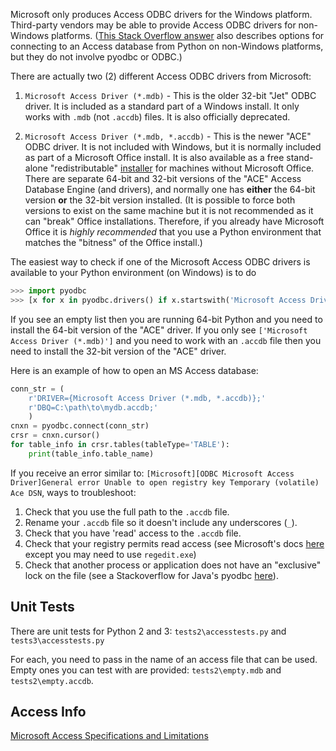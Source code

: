 Microsoft only produces Access ODBC drivers for the Windows platform. Third-party vendors may be able to provide Access ODBC drivers for non-Windows platforms. ([This Stack Overflow answer](https://stackoverflow.com/a/25614063/2144390) also describes options for connecting to an Access database from Python on non-Windows platforms, but they do not involve pyodbc or ODBC.)

There are actually two (2) different Access ODBC drivers from Microsoft:

1. `Microsoft Access Driver (*.mdb)` - This is the older 32-bit "Jet" ODBC driver. It is included as a standard part of a Windows install. It only works with `.mdb` (not `.accdb`) files. It is also officially deprecated.

2. `Microsoft Access Driver (*.mdb, *.accdb)` - This is the newer "ACE" ODBC driver. It is not included with Windows, but it is normally included as part of a Microsoft Office install. It is also available as a free stand-alone "redistributable" [installer](https://www.microsoft.com/en-US/download/details.aspx?id=13255) for machines without Microsoft Office. There are separate 64-bit and 32-bit versions of the "ACE" Access Database Engine (and drivers), and normally one has **either** the 64-bit version **or** the 32-bit version installed. (It is possible to force both versions to exist on the same machine but it is not recommended as it can "break" Office installations. Therefore, if you already have Microsoft Office it is *highly recommended* that you use a Python environment that matches the "bitness" of the Office install.)

The easiest way to check if one of the Microsoft Access ODBC drivers is available to your Python environment (on Windows) is to do

```python
>>> import pyodbc
>>> [x for x in pyodbc.drivers() if x.startswith('Microsoft Access Driver')]
```

If you see an empty list then you are running 64-bit Python and you need to install the 64-bit version of the "ACE" driver. If you only see `['Microsoft Access Driver (*.mdb)']` and you need to work with an `.accdb` file then you need to install the 32-bit version of the "ACE" driver.

Here is an example of how to open an MS Access database:

```python
conn_str = (
    r'DRIVER={Microsoft Access Driver (*.mdb, *.accdb)};'
    r'DBQ=C:\path\to\mydb.accdb;'
    )
cnxn = pyodbc.connect(conn_str)
crsr = cnxn.cursor()
for table_info in crsr.tables(tableType='TABLE'):
    print(table_info.table_name)
```
If you receive an error similar to: `[Microsoft][ODBC Microsoft Access Driver]General error Unable to open registry key Temporary (volatile) Ace DSN`, ways to troubleshoot:
1. Check that you use the full path to the `.accdb` file. 
2. Rename your `.accdb` file so it doesn't include any underscores (`_`).
3. Check that you have 'read' access to the `.accdb` file.
4. Check that your registry permits read access (see Microsoft's docs [here](https://docs.microsoft.com/en-us/office/troubleshoot/error-messages/fails-accessing-page-connected-access-database) except you may need to use `regedit.exe`)
5. Check that another process or application does not have an "exclusive" lock on the file (see a Stackoverflow for Java's pyodbc [here](https://stackoverflow.com/questions/26244425/general-error-unable-to-open-registry-key-temporary-volatile-from-access)). 

## Unit Tests

There are unit tests for Python 2 and 3: `tests2\accesstests.py` and `tests3\accesstests.py`

For each, you need to pass in the name of an access file that can be used.  Empty ones you can test with are provided: `tests2\empty.mdb` and `tests2\empty.accdb`.

## Access Info

[Microsoft Access Specifications and Limitations](http://office.microsoft.com/en-ca/access-help/access-2010-specifications-HA010341462.aspx)

